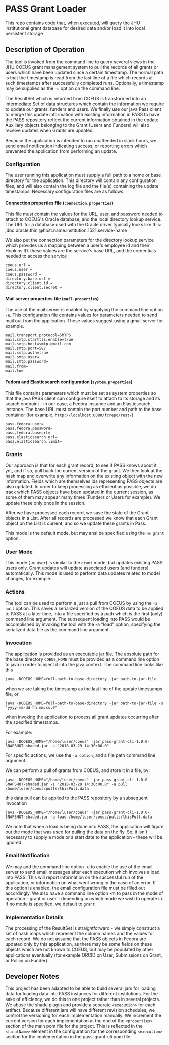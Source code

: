 # PASS Grant Loader
This repo contains code that, when executed, will query the JHU institutional grant database for desired data and/or load
it into local persistent storage

## Description of Operation
The tool is invoked from the command line to query several views in 
the JHU COEUS grant management system to pull the records of all 
grants or users which have been updated since a certain timestamp. The normal path
is that the timestamp is read from the last line of a file which 
records all such timestamps after successfully completed runs. 
Optionally, a timestamp may be supplied as the `-s` option on the command line.

The ResultSet which is returned from COEUS is transformed into an intermediate Set
of data structures which contain the information we require to update our grants. funders and users.
We finally use our java Pass client to merge this update information with existing
information in PASS to have the PASS repository reflect the current information obtained
in the update. Auxiliary objects belonging to the Grant (Users and Funders)
will also receive updates when Grants are updated.

Because the application is intended to run unattended in slack hours, we
send email notification indicating success, or reporting errors which prevented the 
application from performing an update.

### Configuration
The user running this application must supply a full path to a home
or base directory for the application. This directory will contain any 
configuration files, and will also contain the log file and the file(s) containing the
update timestamps. Necessary configuration files are as follows.

#### Connection properties file (`connection.properties`)
This file must contain the values for the URL, user, and password needed to
attach to COEUS's Oracle database, and the local directory lookup service. The URL for a database used with the Oracle
driver typically looks like this: jdbc:oracle:thin:@host.name.institution:1521:service-name

We also put the connection parameters for the directory lookup service which provides us a mapping between a user's
employee id and their Hopkins ID. these values are the service's base URL, and the credentials needed to access the service

`coeus.url =`\
`coeus.user =`\
`coeus.password =`\
`directory.base.url =`\
`directory.client.id =`\
`directory.client.secret =`

#### Mail server properties file (`mail.properties`)
The use of the mail server is enabled by supplying the command line option `-e`.
This configuration file contains values for parameters needed to send mail out from the application.
These values suggest using a gmail server for example.

`mail.transport.protocol=SMTPS`\
`mail.smtp.starttls.enable=true`\
`mail.smtp.host=smtp.gmail.com`\
`mail.smtp.port=587`\
`mail.smtp.auth=true`\
`mail.smtp.user=`\
`mail.smtp.password=`\
`mail.from=`\
`mail.to=`

#### Fedora and Elasticsearch configuration (`system.properties`)
This file contains parameters which must be set as system properties so that  the java PASS client
can configure itself to attach to its storage and its search endpoint - in our case, a Fedora instance and an Elasticsearch instance. The base URL must contain
the port number and path to the base container (for example, `http://localhost:8080/fcrepo/rest/`)

`pass.fedora.user=`\
`pass.fedora.password=`\
`pass.fedora.baseurl=`\
`pass.elasticsearch.url=`\
`pass.elasticsearch.limit=`


### Grants
Our approach is that for each grant record, to see if PASS knows about it yet, and if so, pull back the current version
of the grant. We then look at the hash map and overwrite any information on the existing object with the new
information. Fields which are themselves ids representing PASS objects are also updated. In order to keep processing as efficient
as possible, we do track which PASS objects have been updated in the current session, as some of them may
appear many times (Funders or Users for example). We update these only once in the session.

After we have processed each record, we save the state of the Grant objects in a List. After all records
are processed we know that each Grant object on the List is current, and so we update these grants in Pass.

This mode is the default mode, but may ansl be specified using the `-m grant` option.

### User Mode
This mode (`-m user`) is similar to the `grant` mode, but updates existing PASS users only. Grant updates will update associated users
(and funders) automatically. This mode is used to perform data updates related to model changes, for example.

### Actions
The tool can be used to perform a just a pull from COEUS by using the `-a pull` option. This saves a serialized version of
the COEUS data to be applied to PASS at a later time, into a file specified by a path which is the first (only) command
line argument. The subsequent loading into PASS would be accomplished by invoking the tool with the -a "load" option,
specifying the serialized data file as the command line argument.

### Invocation
The application is provided as an executable jar file. The absolute path for the base directory `COEUS_HOME` must be provided as a command line
option to java in order to inject it into the java context. The command line looks like this

`java -DCOEUS_HOME=full-path-to-base-directory -jar path-to-jar-file`

when we are taking the timestamp as the last line of the update timestamps file, or 

`java -DCOEUS_HOME=full-path-to-base-directory -jar path-to-jar-file -s "yyyy-mm-dd hh:mm:ss.0"`

when invoking the application to process all grant updates occurring after the specified timestamps.

For example:

`java -DCOEUS_HOME="/home/luser/coeus" -jar pass-grant-cli-1.0.0-SNAPSHOT-shaded.jar -s "2018-03-29 14:30:00.0"`

For specific actions, we use the `-a option`, and a file path command line argument.

We can perform a pull of grants from COEUS, and store it in a file, by:

`java -DCOEUS_HOME="/home/luser/coeus" -jar pass-grant-cli-1.0.0-SNAPSHOT-shaded.jar -s "2018-03-29 14:30:00.0" -a pull /home/luser/coeus/pulls/thisPull.data`

this data pull can be applied to the PASS repository by a subsequent invocation

`java -DCOEUS_HOME="/home/luser/coeus" -jar pass-grant-cli-1.0.0-SNAPSHOT-shaded.jar -a load /home/luser/coeus/pulls/thisPull.data`

We note that when a load is being done into PASS, the application will figure out the mode that was used for pulling the data on the fly.
So, it isn't necessary to supply a mode or a start date to the application - these will be ignored.

### Email Notification
We may add the command line option -e to enable the use of the email server to send email messages after
each execution which involves a load into PASS. This will report information on the successful run of the application, or information
on what went wrong in the case of an error. If this option is enabled, the email configuration file
must be filled out accordingly. We also have a command line option -m to pass in the mode of operation -
 grant or user - depending on which mode we wish to operate in. If no mode is specified, we default to `grant`

### Implementation Details
The processing of the ResultSet is straightforward - we simply construct a set of hash maps which represent the
column names and the values for each record. We do not assume that the PASS objects in Fedora are updated
only by this application, as there may be some fields on these objects which are not known to COEUS, but
may be populated by other applications eventually (for example ORCID on User, Submissions on Grant, or Policy on Funder).

## Developer Notes
This project has been adapted to be able to build several jars for loading data for loading data into PASS instances for different institutions.
For the sake of efficiency, we do this in one project rather than in several projects. We abuse the shade plugin and provide a separate `<execution>` for each
artifact. Because different jars will have different revision schedules, we control the versioning for each implementation manually. We increment the current version
for each implementation at the end of the `<properties>` section of the main pom file for the project. This is reflected in the `<finalName>` element in the configuration
for the corresponding `<execution>` section for the implementation in the pass-grant-cli pom file.